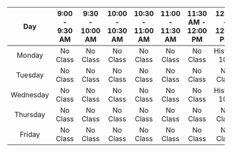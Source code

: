 | Day | 9:00 - 9:30 AM | 9:30 - 10:00 AM | 10:00 - 10:30 AM | 10:30 - 11:00 AM | 11:00 - 11:30 AM | 11:30 AM - 12:00 PM | 12:00 - 12:30 PM | 12:30 - 1:00 PM | 1:00 - 1:30 PM | 1:30 - 2:00 PM | 2:00 - 2:30 PM | 2:30 - 3:00 PM | 3:00 - 3:30 PM | 3:30 - 4:00 PM | 4:00 - 4:30 PM | 4:30 - 5:00 PM | 5:00 - 5:30 PM | 5:30 - 6:00 PM | 6:00 - 6:30 PM | 6:30 - 7:00 PM | 7:00 - 7:30 PM | 7:30 - 8:00 PM | 8:00 - 8:30 PM | 8:30 - 9:00 PM |
|:---:|:---:|:---:|:---:|:---:|:---:|:---:|:---:|:---:|:---:|:---:|:---:|:---:|:---:|:---:|:---:|:---:|:---:|:---:|:---:|:---:|:---:|:---:|:---:|:---:|
| Monday | No Class | No Class | No Class | No Class | No Class | No Class | HistSci 100 | No Class | No Class | No Class | No Class | No Class | No Class | No Class | No Class | No Class | No Class | No Class | No Class | No Class | No Class | No Class | No Class | No Class |
| Tuesday | No Class | No Class | No Class | No Class | No Class | No Class | No Class | No Class | No Class | No Class | No Class | No Class | No Class | No Class | No Class | No Class | No Class | No Class | No Class | No Class | No Class | No Class | No Class | No Class |
| Wednesday | No Class | No Class | No Class | No Class | No Class | No Class | HistSci 100 | No Class | No Class | No Class | No Class | No Class | No Class | No Class | No Class | No Class | No Class | No Class | No Class | No Class | No Class | No Class | No Class | No Class |
| Thursday | No Class | No Class | No Class | No Class | No Class | No Class | No Class | No Class | No Class | No Class | No Class | No Class | No Class | No Class | No Class | No Class | No Class | No Class | No Class | No Class | No Class | No Class | No Class | No Class |
| Friday | No Class | No Class | No Class | No Class | No Class | No Class | No Class | No Class | No Class | No Class | No Class | No Class | No Class | No Class | No Class | No Class | No Class | No Class | No Class | No Class | No Class | No Class | No Class | No Class |

